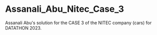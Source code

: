 # Assanali_Abu_Nitec_Case_3
Assanali Abu's solution for the CASE 3 of the NITEC company (cars) for DATATHON 2023.
